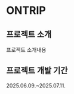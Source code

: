 <html>
<h1>ONTRIP</h1>
  <div>
    <h2>프로젝트 소개</h2>
    프로젝트 소개내용
  </div>
  <div>
    <h2>프로젝트 개발 기간</h2>
    2025.06.09.~2025.07.11.
  </div>
  <div>
    
  </div>
</html>

